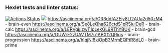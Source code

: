 ### Hexlet tests and linter status:
[![Actions Status](https://github.com/AntonAndreev1208/frontend-project-lvl1/workflows/hexlet-check/badge.svg)](https://github.com/AntonAndreev1208/frontend-project-lvl1/actions)
<a href="https://codeclimate.com/github/AntonAndreev1208/frontend-project-lvl1/maintainability"><img src="https://api.codeclimate.com/v1/badges/5bbcdeb929cefe2d1fce/maintainability" /></a>
  https://asciinema.org/a/OR3ddfAZEjy8Ll2AUa2d50zM4  - brain-even
  https://asciinema.org/a/Se8LeQha626ctdS1pRSiulDeR    - brain-calc 
  https://asciinema.org/a/LERVgkjzwT1pLekGL9RThYBUK  -  brain-gcd  
  https://asciinema.org/a/OUWrE2zUAVTM7u1ABXf2QRiqs  - brain-progression
  https://asciinema.org/a/hIqjNI8kiOpB3MrmEQPtR8dL0   - brain-prime 